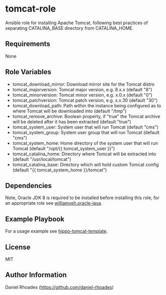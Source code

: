 tomcat-role
=================
Ansible role for installing Apache Tomcat, following best practices of separating CATALINA_BASE directory from CATALINA_HOME.

Requirements
------------
None

Role Variables
--------------
- tomcat_download_mirror: Download mirror site for the Tomcat distro
- tomcat_majorversion: Tomcat major version, e.g. 8.x.x (default "8")
- tomcat_minorversion: Tomcat minor version, e.g. x.0.x (default "0")
- tomcat_patchversion: Tomcat patch version, e.g. x.x.30 (default "30")
- tomcat_download_path: Path within the instance being configured as to where Tomcat will be downloaded into (default "/tmp")
- tomcat_remove_archive: Boolean property, if "true" the Tomcat archive will be deleted after it has been extracted (default "true")
- tomcat_system_user: System user that will run Tomcat (default "cms")
- tomcat_system_group: System user group that will run Tomcat (default "cms")
- tomcat_system_home: Home directory of the system user that will run Tomcat (default "/opt/{{ tomcat_system_user }}")
- tomcat_catalina_home: Directory where Tomcat will be extracted into (default "/usr/local/tomcat")
- tomcat_catalina_base: Directory which will hold custom Tomcat config (default "{{ tomcat_system_home }}/tomcat")

Dependencies
------------
Note, Oracle JDK 8 is required to be installed before installing this role, for an appropriate role see [williamyeh.oracle-java](https://github.com/William-Yeh/ansible-oracle-java).

Example Playbook
----------------
For a usage example see [hippo-tomcat-template](https://github.com/daniel-rhoades/hippo-tomcat-template).

License
-------
MIT

Author Information
------------------
Daniel Rhoades (https://github.com/daniel-rhoades)